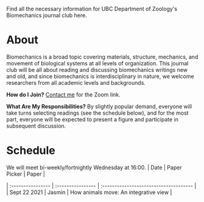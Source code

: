 Find all the necessary information for UBC Department of Zoology's Biomechanics journal club here. 

# About
Biomechanics is a broad topic covering materials, structure, mechanics, and movement of biological systems at all levels of organization. This journal club will be all about reading and discussing biomechanics writings new and old, and since biomechanics is interdisciplinary in nature, we welcome researchers from all academic levels and backgrounds.  

__How do I Join?__ [Contact me](jas.wong.is@gmail.com) for the Zoom link.

__What Are My Responsibilities?__ By slightly popular demand, everyone will take turns selecting readings (see the schedule below), and for the most part, everyone will be expected to present a figure and participate in subsequent discussion. 

# Schedule
We will meet bi-weekly/fortnightly Wednesday at 16:00. 
| Date | Paper Picker | Paper |

| :---------------- | :---------------- | :------------------------------------- |
| Sept 22 2021 | Jasmin | How animals move: An integrative view |
